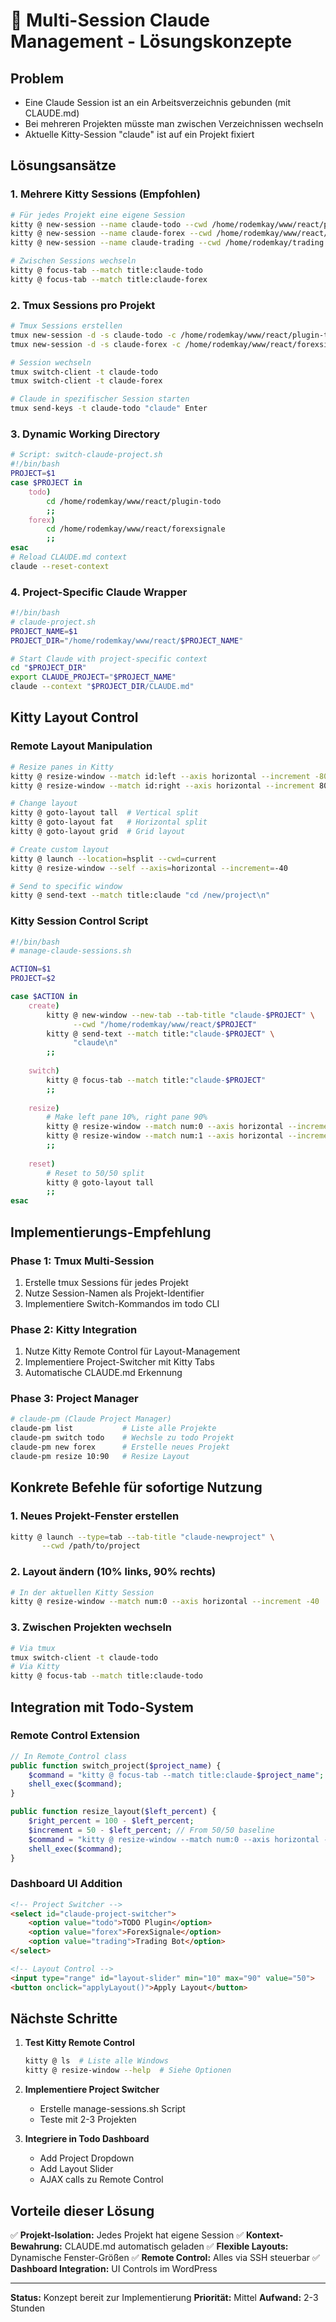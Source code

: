 # 🚀 Multi-Session Claude Management - Lösungskonzepte

## Problem
- Eine Claude Session ist an ein Arbeitsverzeichnis gebunden (mit CLAUDE.md)
- Bei mehreren Projekten müsste man zwischen Verzeichnissen wechseln
- Aktuelle Kitty-Session "claude" ist auf ein Projekt fixiert

## Lösungsansätze

### 1. **Mehrere Kitty Sessions** (Empfohlen)
```bash
# Für jedes Projekt eine eigene Session
kitty @ new-session --name claude-todo --cwd /home/rodemkay/www/react/plugin-todo
kitty @ new-session --name claude-forex --cwd /home/rodemkay/www/react/forexsignale
kitty @ new-session --name claude-trading --cwd /home/rodemkay/trading

# Zwischen Sessions wechseln
kitty @ focus-tab --match title:claude-todo
kitty @ focus-tab --match title:claude-forex
```

### 2. **Tmux Sessions pro Projekt**
```bash
# Tmux Sessions erstellen
tmux new-session -d -s claude-todo -c /home/rodemkay/www/react/plugin-todo
tmux new-session -d -s claude-forex -c /home/rodemkay/www/react/forexsignale

# Session wechseln
tmux switch-client -t claude-todo
tmux switch-client -t claude-forex

# Claude in spezifischer Session starten
tmux send-keys -t claude-todo "claude" Enter
```

### 3. **Dynamic Working Directory** 
```bash
# Script: switch-claude-project.sh
#!/bin/bash
PROJECT=$1
case $PROJECT in
    todo)
        cd /home/rodemkay/www/react/plugin-todo
        ;;
    forex)
        cd /home/rodemkay/www/react/forexsignale
        ;;
esac
# Reload CLAUDE.md context
claude --reset-context
```

### 4. **Project-Specific Claude Wrapper**
```bash
#!/bin/bash
# claude-project.sh
PROJECT_NAME=$1
PROJECT_DIR="/home/rodemkay/www/react/$PROJECT_NAME"

# Start Claude with project-specific context
cd "$PROJECT_DIR"
export CLAUDE_PROJECT="$PROJECT_NAME"
claude --context "$PROJECT_DIR/CLAUDE.md"
```

## Kitty Layout Control

### Remote Layout Manipulation
```bash
# Resize panes in Kitty
kitty @ resize-window --match id:left --axis horizontal --increment -80
kitty @ resize-window --match id:right --axis horizontal --increment 80

# Change layout
kitty @ goto-layout tall  # Vertical split
kitty @ goto-layout fat   # Horizontal split
kitty @ goto-layout grid  # Grid layout

# Create custom layout
kitty @ launch --location=hsplit --cwd=current
kitty @ resize-window --self --axis=horizontal --increment=-40

# Send to specific window
kitty @ send-text --match title:claude "cd /new/project\n"
```

### Kitty Session Control Script
```bash
#!/bin/bash
# manage-claude-sessions.sh

ACTION=$1
PROJECT=$2

case $ACTION in
    create)
        kitty @ new-window --new-tab --tab-title "claude-$PROJECT" \
              --cwd "/home/rodemkay/www/react/$PROJECT"
        kitty @ send-text --match title:"claude-$PROJECT" \
              "claude\n"
        ;;
    
    switch)
        kitty @ focus-tab --match title:"claude-$PROJECT"
        ;;
    
    resize)
        # Make left pane 10%, right pane 90%
        kitty @ resize-window --match num:0 --axis horizontal --increment -40
        kitty @ resize-window --match num:1 --axis horizontal --increment 40
        ;;
    
    reset)
        # Reset to 50/50 split
        kitty @ goto-layout tall
        ;;
esac
```

## Implementierungs-Empfehlung

### Phase 1: Tmux Multi-Session
1. Erstelle tmux Sessions für jedes Projekt
2. Nutze Session-Namen als Projekt-Identifier
3. Implementiere Switch-Kommandos im todo CLI

### Phase 2: Kitty Integration
1. Nutze Kitty Remote Control für Layout-Management
2. Implementiere Project-Switcher mit Kitty Tabs
3. Automatische CLAUDE.md Erkennung

### Phase 3: Project Manager
```bash
# claude-pm (Claude Project Manager)
claude-pm list           # Liste alle Projekte
claude-pm switch todo    # Wechsle zu todo Projekt
claude-pm new forex      # Erstelle neues Projekt
claude-pm resize 10:90   # Resize Layout
```

## Konkrete Befehle für sofortige Nutzung

### 1. Neues Projekt-Fenster erstellen
```bash
kitty @ launch --type=tab --tab-title "claude-newproject" \
       --cwd /path/to/project
```

### 2. Layout ändern (10% links, 90% rechts)
```bash
# In der aktuellen Kitty Session
kitty @ resize-window --match num:0 --axis horizontal --increment -40
```

### 3. Zwischen Projekten wechseln
```bash
# Via tmux
tmux switch-client -t claude-todo
# Via Kitty
kitty @ focus-tab --match title:claude-todo
```

## Integration mit Todo-System

### Remote Control Extension
```php
// In Remote_Control class
public function switch_project($project_name) {
    $command = "kitty @ focus-tab --match title:claude-$project_name";
    shell_exec($command);
}

public function resize_layout($left_percent) {
    $right_percent = 100 - $left_percent;
    $increment = 50 - $left_percent; // From 50/50 baseline
    $command = "kitty @ resize-window --match num:0 --axis horizontal --increment -$increment";
    shell_exec($command);
}
```

### Dashboard UI Addition
```html
<!-- Project Switcher -->
<select id="claude-project-switcher">
    <option value="todo">TODO Plugin</option>
    <option value="forex">ForexSignale</option>
    <option value="trading">Trading Bot</option>
</select>

<!-- Layout Control -->
<input type="range" id="layout-slider" min="10" max="90" value="50">
<button onclick="applyLayout()">Apply Layout</button>
```

## Nächste Schritte

1. **Test Kitty Remote Control**
   ```bash
   kitty @ ls  # Liste alle Windows
   kitty @ resize-window --help  # Siehe Optionen
   ```

2. **Implementiere Project Switcher**
   - Erstelle manage-sessions.sh Script
   - Teste mit 2-3 Projekten

3. **Integriere in Todo Dashboard**
   - Add Project Dropdown
   - Add Layout Slider
   - AJAX calls zu Remote Control

## Vorteile dieser Lösung

✅ **Projekt-Isolation:** Jedes Projekt hat eigene Session
✅ **Kontext-Bewahrung:** CLAUDE.md automatisch geladen
✅ **Flexible Layouts:** Dynamische Fenster-Größen
✅ **Remote Control:** Alles via SSH steuerbar
✅ **Dashboard Integration:** UI Controls im WordPress

---

**Status:** Konzept bereit zur Implementierung
**Priorität:** Mittel
**Aufwand:** 2-3 Stunden
